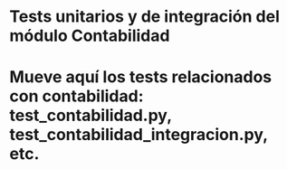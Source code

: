 # Tests unitarios y de integración del módulo Contabilidad
# Mueve aquí los tests relacionados con contabilidad: test_contabilidad.py, test_contabilidad_integracion.py, etc.
